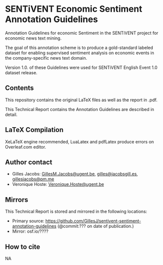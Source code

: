 # SENTiVENT Economic Sentiment Annotation Guidelines
Annotation Guidelines for economic Sentiment in the SENTiVENT project for economic news text mining.

The goal of this annotation scheme is to produce a gold-standard labeled dataset for enabling supervised sentiment analysis on economic events in the company-specific news text domain.

Version 1.0. of these Guidelines were used for SENTiVENT English Event 1.0 dataset release.

## Contents
This repository contains the original LaTeX files as well as the report in .pdf.

This Technical Report contains the Annotation Guidelines are described in detail.

## LaTeX Compilation
XeLaTeX engine recommended, LuaLatex and pdfLatex produce errors on Overleaf.com editor.

## Author contact
- Gilles Jacobs: GillesM.Jacobs@ugent.be, gilles@jacobsgill.es, gillesjacobs@pm.me
- Veronique Hoste: Veronique.Hoste@ugent.be

## Mirrors
This Technical Report is stored and mirrored in the following locations:
- Primary source: https://github.com/GillesJ/sentivent-sentiment-annotation-guidelines (@commit:??? on date of publication.)
- Mirror: osf.io/????

## How to cite
NA